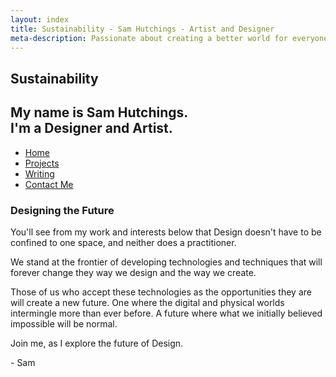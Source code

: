 ```yaml
---
layout: index
title: Sustainability - Sam Hutchings - Artist and Designer
meta-description: Passionate about creating a better world for everyone, through making great experiences. Open to opportunities.
---
```


  <section id="s-hello">
    <div class="container" id="c-hello">
      <h1>Sustainability</h1>
      <h2>My name is Sam Hutchings.<br />I'm a Designer and Artist.</h2>
    </div>
  </section>
  <section>
    <div class="container" id="c-nav">
      <nav>
        <ul>
          <li><a href="http://www.samhutchings.co" class="active">Home</a></li>
          <li><a href="/projects">Projects</a></li>
          <li><a href="/writing">Writing</a></li>
          <li><a href="/contact">Contact Me</a></li>
        </ul>
      </nav>
    </div>
  </section>
  <section id="s-designingTheFuture">
    <div class="container" id="c-designingTheFuture">
      <h3>Designing the Future</h3>
      <p>You'll see from my work and interests below that Design doesn't have to be confined to one space, and neither does a practitioner.</p>
      <p>We stand at the frontier of developing technologies and techniques that will forever change they way we design and the way we create.</p>
      <p>Those of us who accept these technologies as the opportunities they are will create a new future. One where the digital and physical worlds intermingle more than ever before. A future where what we initially believed impossible will be normal.</p>
      <p>Join me, as I explore the future of Design.</p>
      <p>- Sam</p>
    </div>
  </section>
  <!-- <section id="s-relatedProjects">
    <div class="container" id="c-relatedProjects">
      <h3>Related Projects</h3>
    </div>
  </section>
  <section id="s-relatedWwriting">
    <div class="container" id="c-relatedWriting">
      <h3>Related Writing</h3>
    </div>
  </section> -->
